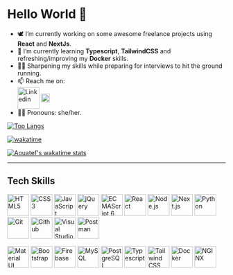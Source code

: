 # Hello World 👋

- 🕊️ I’m currently working on some awesome freelance projects using **React** and **NextJs**.
- 🔭 I’m currently learning **Typescript**, **TailwindCSS** and refreshing/improving my **Docker** skills.
- 🏃‍♀️ Sharpening my skills while preparing for interviews to hit the ground running.
- 📫 Reach me on: <br/>
<a href="https://www.linkedin.com/in/aouatef-djeghri/" title="Linkedin"><img align="center" src="https://github.com/get-icon/geticon/raw/master/icons/linkedin.svg" alt="Linkedin" height="50" width="50"></a>
 <a href="mailto:aouatefdjeghri5@gmail.com" title="Gmail"><img align="center" src="https://github.com/get-icon/geticon/raw/master/icons/google-gmail.svg" alt="Gmail" height="20" width="20"></a>
- 👩‍🦱 Pronouns: she/her.


<!-- Top Languages Card -->
[![Top Langs](https://github-readme-stats.vercel.app/api/top-langs/?username=Aouatef-Djeghri&layout=compact)](https://github.com/anuraghazra/github-readme-stats)

<!-- Wakatime Week Stats -->
[![wakatime](https://wakatime.com/badge/user/79b2acec-b659-46f7-bf0a-34190f1dbdd1.svg?style=for-the-badge)](https://wakatime.com/@79b2acec-b659-46f7-bf0a-34190f1dbdd1)

[![Aouatef's wakatime stats](https://github-readme-stats.vercel.app/api/wakatime?username=AouatefCodes)](https://github.com/anuraghazra/github-readme-stats)

--------------------------------------

<h2 align="left">Tech Skills</h2>
<a href="https://www.w3.org/TR/html5/" title="HTML5"><img src="https://github.com/get-icon/geticon/raw/master/icons/html-5.svg" alt="HTML5" height="50" width="50"></a>
<a href="https://www.w3.org/TR/CSS/" title="CSS3"><img src="https://github.com/get-icon/geticon/raw/master/icons/css-3.svg" alt="CSS3" height="50" width="50"></a>
<a href="https://developer.mozilla.org/en-US/docs/Web/JavaScript" title="JavaScript"><img src="https://github.com/get-icon/geticon/raw/master/icons/javascript.svg" alt="JavaScript" height="50" width="50"></a>
<a href="https://jquery.com/" title="jQuery"><img src="https://github.com/get-icon/geticon/raw/master/icons/jquery-icon.svg" alt="jQuery" height="50" width="50"></a>
<a href="https://tc39.es/ecma262/" title="ECMAScript 6"><img src="https://github.com/get-icon/geticon/raw/master/icons/es6.svg" alt="ECMAScript 6" height="50" width="50"></a>
<a href="https://reactjs.org/" title="React"><img src="https://github.com/get-icon/geticon/raw/master/icons/react.svg" alt="React" height="50" width="50"></a>
<a href="https://nodejs.org/" title="Node.js"><img src="https://github.com/get-icon/geticon/raw/master/icons/nodejs-icon.svg" alt="Node.js" height="50" width="50"></a>
<a href="https://nextjs.org/" title="Next.js"><img src="https://github.com/get-icon/geticon/raw/master/icons/nextjs-icon.svg" alt="Next.js" height="50" width="50"></a>
<a href="https://www.python.org/" title="Python"><img src="https://github.com/get-icon/geticon/raw/master/icons/python.svg" alt="Python" height="50" width="50"></a>
<a href="https://git-scm.com/" title="Git"><img src="https://github.com/get-icon/geticon/raw/master/icons/git-icon.svg" alt="Git" height="50" width="50"></a>
<a href="https://github.com/" title="Github"><img src="https://github.com/get-icon/geticon/raw/master/icons/github-icon.svg" alt="Github" height="50" width="50"></a>
<a href="https://code.visualstudio.com/" title="Visual Studio Code"><img src="https://github.com/get-icon/geticon/raw/master/icons/visual-studio-code.svg" alt="Visual Studio Code" height="50" width="50"></a>
<a href="https://www.postman.com/" title="Postman"><img src="https://github.com/get-icon/geticon/raw/master/icons/postman.svg" alt="Postman" height="50" width="50"></a>

<a href="https://material-ui.com/" title="Material UI"><img src="https://github.com/get-icon/geticon/raw/master/icons/material-ui.svg" alt="Material UI" height="50" width="50"></a>
<a href="https://getbootstrap.com/" title="Bootstrap"><img src="https://github.com/get-icon/geticon/raw/master/icons/bootstrap.svg" alt="Bootstrap" height="50" width="50"></a>
<a href="https://www.firebase.com/" title="Firebase"><img src="https://github.com/get-icon/geticon/raw/master/icons/firebase.svg" alt="Firebase" height="50" width="50"></a>
<a href="https://dev.mysql.com/" title="MySQL"><img src="https://github.com/get-icon/geticon/raw/master/icons/mysql.svg" alt="MySQL" height="50" width="50"></a>
<a href="https://www.postgresql.org/" title="PostgreSQL"><img src="https://github.com/get-icon/geticon/raw/master/icons/postgresql.svg" alt="PostgreSQL" height="50" width="50"></a>
<a href="https://www.typescriptlang.org/" title="Typescript"><img  src="https://github.com/get-icon/geticon/raw/master/icons/typescript-icon.svg" alt="Typescript" height="50" width="50"></a>
<a href="https://tailwindcss.com/" title="Tailwind CSS"><img src="https://github.com/get-icon/geticon/raw/master/icons/tailwindcss-icon.svg" alt="Tailwind CSS" height="50" width="50"></a>
<a href="https://www.docker.com/" title="Docker"><img src="https://github.com/get-icon/geticon/raw/master/icons/docker.svg" alt="Docker" height="50" width="50"></a>
<a href="https://www.nginx.com/" title="NGINX"><img src="https://github.com/get-icon/geticon/raw/master/icons/nginx.svg" alt="NGINX" height="50" width="50"></a>

